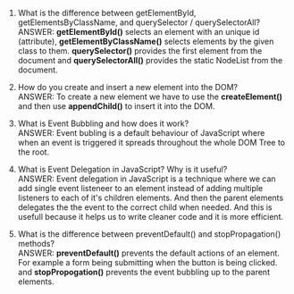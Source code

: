 1. What is the difference between getElementById, getElementsByClassName, and querySelector / querySelectorAll?  
   ANSWER: **getElementById()** selects an element with an unique id (attribute), **getElementByClassName()** selects elements by the given class to them. **querySelector()** provides the first element from the document and **querySelectorAll()** provides the static NodeList from the document.

2. How do you create and insert a new element into the DOM?  
   ANSWER: To create a new element we have to use the **createElement()** and then use **appendChild()** to insert it into the DOM.

3. What is Event Bubbling and how does it work?  
   ANSWER: Event bubling is a default behaviour of JavaScript where when an event is triggered it spreads throughout the whole DOM Tree to the root.

4. What is Event Delegation in JavaScript? Why is it useful?  
   ANSWER: Event delegation in JavaScript is a technique where we can add single event listeneer to an element instead of adding multiple listeners to each of it's children elements. And then the parent elements delegates the the event to the correct child when needed. And this is usefull because it helps us to write cleaner code and it is more efficient.

5. What is the difference between preventDefault() and stopPropagation() methods?  
   ANSWER: **preventDefault()** prevents the default actions of an element. For example a form being submitting when the button is being clicked. and **stopPropogation()** prevents the event bubbling up to the parent elements.
